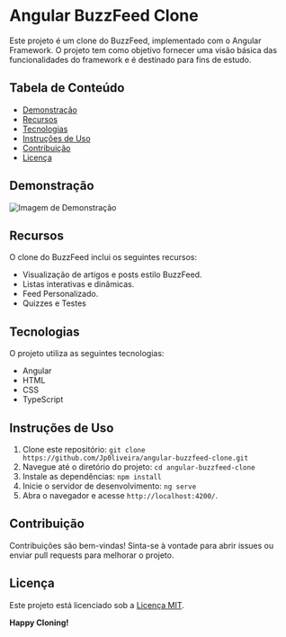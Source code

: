 # Angular BuzzFeed Clone
<!--- 
    João Paulo Oliveira
    JpOliveira
    Ciência da Computação
    Web Developer
    Desenvolvedor Web
    desenvolvedor java
    full stack
    UFPA
--->

Este projeto é um clone do BuzzFeed, implementado com o Angular Framework. O projeto tem como objetivo fornecer uma visão básica das funcionalidades do framework e é destinado para fins de estudo.

## Tabela de Conteúdo

- [Demonstração](#demonstração)
- [Recursos](#recursos)
- [Tecnologias](#tecnologias)
- [Instruções de Uso](#instruções-de-uso)
- [Contribuição](#contribuição)
- [Licença](#licença)

## Demonstração
![Imagem de Demonstração](https://github.com/Jp0liveira/angular-buzzfeed-clone/assets/106454449/9b84352c-9944-4253-bf52-5f53a4b88c42)

## Recursos

O clone do BuzzFeed inclui os seguintes recursos:

- Visualização de artigos e posts estilo BuzzFeed.
- Listas interativas e dinâmicas.
- Feed Personalizado.
- Quizzes e Testes

## Tecnologias

O projeto utiliza as seguintes tecnologias:

- Angular
- HTML
- CSS
- TypeScript

## Instruções de Uso

1. Clone este repositório: `git clone https://github.com/Jp0liveira/angular-buzzfeed-clone.git`
2. Navegue até o diretório do projeto: `cd angular-buzzfeed-clone`
3. Instale as dependências: `npm install`
4. Inicie o servidor de desenvolvimento: `ng serve`
5. Abra o navegador e acesse `http://localhost:4200/`.

## Contribuição

Contribuições são bem-vindas! Sinta-se à vontade para abrir issues ou enviar pull requests para melhorar o projeto.

## Licença

Este projeto está licenciado sob a [Licença MIT](LICENSE).

**Happy Cloning!**

 
